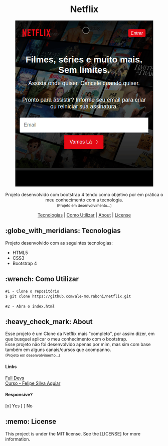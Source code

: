 <h1 align="center">Netflix</h1>
<p align="center">
  <img src="readme/netflix.gif">
</p>

<p align="center">
  Projeto desenvolvido com bootstrap 4 tendo como objetivo por em prática o meu conhecimento com a tecnologia.
  </br>
  <small> (Projeto em desenvolvimento...)</small>
</p>

<p align="center">
  <a href="#technology">Tecnologias</a> | 
  <a href="#c-utilizar">Como Utilizar</a> |
  <a href="#about">About</a> |
  <a href="#license">License</a> 
</p>

<h2 id="technology">:globe_with_meridians: Tecnologias</h2>
<p>Projeto desenvolvido com as seguintes tecnologias:</p>
<ul>
  <li>HTML5</li>
  <li>CSS3</li>
  <li>Bootstrap 4</li>
</ul>

<h2 id="c-utilizar">:wrench: Como Utilizar</h2>

```
#1 - Clone o repositório
$ git clone https://github.com/ale-mouraboni/netflix.git

#2 - Abra o index.html
```

<h2 id="about">:heavy_check_mark: About</h2>
<p>
Esse projeto é um Clone da Netflix mais "completo", por assim dizer, em que busquei aplicar o meu conhecimento com o bootstrap.
</br>
Esse projeto não foi desenvolvido apenas por mim, mas sim com base também em alguns canais/cursos que acompanho.
</br>
<small> (Projeto em desenvolvimento...)</small>
<h4>Links</h4>
<a href="https://www.youtube.com/channel/UCE-vXkbyTNW-s44f7jmuwzQ">Full Devs</a>
</br>
<a href="https://web.digitalinnovation.one/project/recriando-a-interface-do-netflix/learning/d75bfc6e-a532-47d9-a18d-b5b6c43a660e?back=/track/html-web-developer&bootcamp_id=9fb3f492-ea99-4055-82cb-c364f18706ec">Curso - Felipe Silva Aguiar</a>
<h4>Responsive?</h4>
[x] Yes  [ ] No
</p>

<h2 id="license">:memo: License</h2>
<p>This project is under the MIT license. See the [LICENSE] for more information.
</p>
